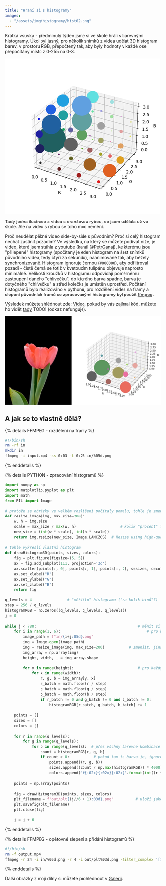 ```yaml
---
title: "Hraní si s histogramy"
images:
  - "/assets/img/histogramy/hist02.png"  
---
```

<!--begin_excerpt-->
Krátká vsuvka - předminulý týden jsme si ve škole hráli s barevnými histogramy.
Úkol byl jasný, pro několik snímků z videa udělat 3D histogram barev, v prostoru RGB,
přepočtený tak, aby byly hodnoty v každé ose přepočítány místo z 0-255 na 0-3.

![h1](/assets/img/histogramy/hist01.png)
<!--end_excerpt-->

Tady jedna ilustrace z videa s oranžovou rybou, co jsem udělala už ve škole. Ale na videu s rybou se toho moc nemění.

Proč neudělat pěkné video side-by-side s původním? Proč si celý histogram nechat zastínit pozadím?
Ve výsledku, na který se můžete podívat níže, je video, které jsem stáhla z youtube (kanál [@PetrGanaj](https://www.youtube.com/@PetrGanaj)),
ke kterému jsou "přilepené" histogramy (spočítaný je eden histogram na šest snímků původního videa,
tedy čtyři za sekundu), naanimované tak, aby běžely synchronizovaně. Histogram ignoruje černou (`#000000`),
aby odfiltroval pozadí - čistě černá se totiž v kvetoucím tulipánu objevuje naprosto minimálně.
Velikosti kroužků v histogramu odpovídají poměrnému zastoupení daného "chlívečku", do kterého barva spadne,
barva je dotyčného "chlívečku" a střed kolečka je umístěn uprostřed.
Počítání histogramů bylo realizováno v pythonu, pro rozdělení videa na framy a slepení původních
framů se zpracovanými histogramy byl použit [ffmpeg](https://ffmpeg.org/).

Výsledek můžete shlédnout zde: [Video](https://youtu.be/YmgYflAUBVc), pokud by vás zajímal kód,
můžete ho vidět [tady](https://matcha1309.github.io/histogram) TODO! (odkaz nefunguje).

![h2](/assets/img/histogramy/hist02.jpg)

## A jak se to vlastně dělá? 

{% details FFMPEG - rozdělení na framy %}
```bash
#!/bin/sh
rm -rf in
mkdir in
ffmpeg -i input.mp4 -ss 0:03 -t 0:26 in/%05d.png
```
{% enddetails %}

{% details PYTHON - zpracování histogramů %}
```python
import numpy as np
import matplotlib.pyplot as plt
import math
from PIL import Image

# protože se obrázky ve velkém rozlišení počítaly pomalu, tohle je zmenší, což nám ale moc nevadíí
def resize_image(img, max_size=200):
    w, h = img.size
    scale = max_size / max(w, h)                    # kolik "procent" ? 
    new_size = (int(w * scale), int(h * scale))  
    return img.resize(new_size, Image.LANCZOS)  # Resize using high-quality filter      https://docs.scipy.org/doc/scipy/reference/generated/scipy.signal.windows.lanczos.html

# tohle vykreslí vlastní histogram
def drawHistogram3D(points, sizes, colors):
    fig = plt.figure(figsize=(5, 5))
    ax = fig.add_subplot(111, projection='3d')
    ax.scatter(points[:, 0], points[:, 1], points[:, 2], s=sizes, c=colors, alpha=1)  
    ax.set_xlabel("R")
    ax.set_ylabel("G")
    ax.set_zlabel("B")
    return fig  

q_levels = 4                # "měříkto" histogramu ("na kolik binů"?)
step = 256 / q_levels
histogramRGB = np.zeros((q_levels, q_levels, q_levels))  
j = 0

while j < 780:                                              # měnit si to na počet framů v in (na které se rozsekalo video)
    for i in range(1, 6):                                       # pro kazdy obrázek ze skpiny po 6, z těch bude histogram
        image_path = f"in/{i+j:05d}.png" 
        img = Image.open(image_path)
        img = resize_image(img, max_size=200)           # zmenšit, jinak je to pomalý
        img_array = np.array(img)
        height, width, _ = img_array.shape
                                            
        for y in range(height):                             # pro každý pixel v obrázku, na ktrý právě koukáme
            for x in range(width):
                r, g, b = img_array[y, x]
                r_batch = math.floor(r / step)
                g_batch = math.floor(g / step)
                b_batch = math.floor(b / step)
                if r_batch != 0 and g_batch != 0 and b_batch != 0:      # jen pokud ma obrázek črné pozadí, tohle ho ignoruje, lze kompenzovat jakékoli    
                    histogramRGB[r_batch, g_batch, b_batch] += 1        # pro každý px spočítá, kam spadne a tomu zvýší value

    points = []
    sizes = []
    colors = []

    for r in range(q_levels):
        for g in range(q_levels):
            for b in range(q_levels):  # přes všchny barevné kombinace
                count = histogramRGB[r, g, b]
                if count > 0:           # pokud tam ta barva je, ignoruj nezastoupené 
                    points.append((r, g, b))
                    sizes.append((count / np.max(histogramRGB)) * 4000)  # rescale, protože kfyž to není znormované, vypadá hnusně
                    colors.append('#{:02x}{:02x}{:02x}'.format(int((r + 0.5) * step), int((g + 0.5) * step), int((b + 0.5) * step)))        # zprostředka kroku, tedy velikosti krychliky

    points = np.array(points)
    
    fig = drawHistogram3D(points, sizes, colors)
    plt_filename = f"out/plt{(j//6 + 1):03d}.png"          # uloží jako plt001.png atd...
    plt.savefig(plt_filename)
    plt.close(fig)

    j = j + 6
```
{% enddetails %}

{% details FFMPEG - opětovné slepení a přidání histogramů %}
```bash
#!/bin/sh
rm -f output.mp4
ffmpeg -r 24 -i in/%05d.png -r 4 -i out/plt%03d.png -filter_complex '[1]scale=h=738:w=-1[1s];[0][1s]hstack' -c:v libx264 output.mp4
```
{% enddetails %}

Další obrázky z mojí dílny si můžete prohlédnout v [Galerii](/galerie/).
